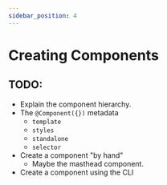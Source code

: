 ```yaml
---
sidebar_position: 4
---
```


# Creating Components

## TODO:

- Explain the component hierarchy.
- The `@Component({})` metadata
  - `template`
  - `styles`
  - `standalone`
  - `selector`
- Create a component "by hand"
  - Maybe the masthead component.
- Create a component using the CLI
